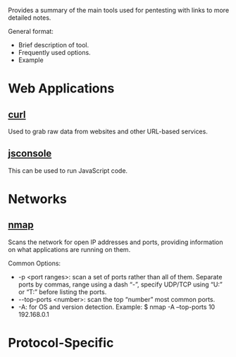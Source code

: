 Provides a summary of the main tools used for pentesting with links to more detailed notes.

General format:
- Brief description of tool.
- Frequently used options.
- Example

# Web Applications
## [curl](curl)
Used to grab raw data from websites and other URL-based services.
## [jsconsole](https://www.jsconsole.com)
This can be used to run JavaScript code.
# Networks
## [nmap](nmap)
Scans the network for open IP addresses and ports, providing information on what applications are running on them.

Common Options:
- -p \<port ranges\>: scan a set of ports rather than all of them. Separate ports by commas, range using a dash “-”, specify UDP/TCP using “U:” or “T:” before listing the ports.
- --top-ports \<number\>: scan the top “number” most common ports.
- -A: for OS and version detection.
Example:
	$ nmap -A –top-ports 10 192.168.0.1
# Protocol-Specific